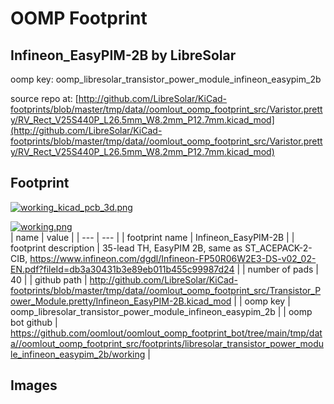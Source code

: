 # OOMP Footprint  
## Infineon_EasyPIM-2B  by LibreSolar  
  
oomp key: oomp_libresolar_transistor_power_module_infineon_easypim_2b  
  
source repo at: [http://github.com/LibreSolar/KiCad-footprints/blob/master/tmp/data//oomlout_oomp_footprint_src/Varistor.pretty/RV_Rect_V25S440P_L26.5mm_W8.2mm_P12.7mm.kicad_mod](http://github.com/LibreSolar/KiCad-footprints/blob/master/tmp/data//oomlout_oomp_footprint_src/Varistor.pretty/RV_Rect_V25S440P_L26.5mm_W8.2mm_P12.7mm.kicad_mod)  
## Footprint  
  
[![working_kicad_pcb_3d.png](working_kicad_pcb_3d_600.png)](working_kicad_pcb_3d.png)  
  
[![working.png](working_600.png)](working.png)  
| name | value | 
| --- | --- | 
| footprint name | Infineon_EasyPIM-2B | 
| footprint description | 35-lead TH, EasyPIM 2B, same as ST_ACEPACK-2-CIB, https://www.infineon.com/dgdl/Infineon-FP50R06W2E3-DS-v02_02-EN.pdf?fileId=db3a30431b3e89eb011b455c99987d24 | 
| number of pads | 40 | 
| github path | http://github.com/LibreSolar/KiCad-footprints/blob/master/tmp/data//oomlout_oomp_footprint_src/Transistor_Power_Module.pretty/Infineon_EasyPIM-2B.kicad_mod | 
| oomp key | oomp_libresolar_transistor_power_module_infineon_easypim_2b | 
| oomp bot github | https://github.com/oomlout/oomlout_oomp_footprint_bot/tree/main/tmp/data//oomlout_oomp_footprint_src/footprints/libresolar_transistor_power_module_infineon_easypim_2b/working | 
## Images  
